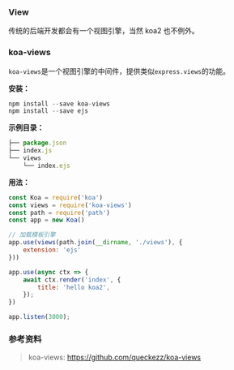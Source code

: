 
### View
传统的后端开发都会有一个视图引擎，当然 koa2 也不例外。

### koa-views
`koa-views`是一个视图引擎的中间件，提供类似`express.views`的功能。

**安装：**

```js
npm install --save koa-views
npm install --save ejs
```

**示例目录：**

```js
├── package.json
├── index.js
└── views
    └── index.ejs
```

**用法：**

```js
const Koa = require('koa')
const views = require('koa-views')
const path = require('path')
const app = new Koa()

// 加载模板引擎
app.use(views(path.join(__dirname, './views'), {
    extension: 'ejs'
}))

app.use(async ctx => {
    await ctx.render('index', {
        title: 'hello koa2',
    });
})

app.listen(3000);
```

### 参考资料
> koa-views: https://github.com/queckezz/koa-views

